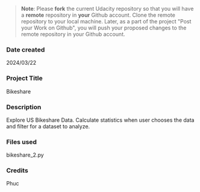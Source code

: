 >**Note**: Please **fork** the current Udacity repository so that you will have a **remote** repository in **your** Github account. Clone the remote repository to your local machine. Later, as a part of the project "Post your Work on Github", you will push your proposed changes to the remote repository in your Github account.

### Date created
2024/03/22

### Project Title
Bikeshare

### Description
Explore US Bikeshare Data. Calculate statistics when user chooses the data and filter for a dataset to analyze.

### Files used
bikeshare_2.py

### Credits
Phuc
